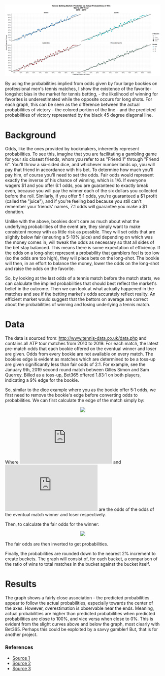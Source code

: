 ![Main results graph](https://github.com/jseyhun/Tennis-Betting-Predictions/blob/master/graphs/20200108%20-%20Act%20vs%20Pred%20Graphs_v3.png)

By using the probabilities implied from odds given by four large bookies on professional men's tennis matches, I show the existence of the favorite-longshot bias in the market for tennis betting, - the likelihood of winning for favorites is underestimated while the opposite occurs for long shots.  For each graph, this can be seen as the difference between the actual probabilities of victory - the colored portion of the line - and the predicted probabilities of victory represented by the black 45 degree diagonal line.

# Background

Odds, like the ones provided by bookmakers, inherently represent probabilities. To see this, imagine that you are facilitating a gambling game for your six closest friends, whom you refer to as "Friend 1" through "Friend 6". 
You'll throw a six-sided dice, and whichever number lands up, you will pay that friend in accordance with his bet. 
To determine how much you'll pay him, of course you'll need to set the odds. Fair odds would represent exactly the inverse of his chance of winning, which is 1/6. If everyone wagers $1 and you offer 6:1 odds, you are guaranteed to exactly break even, because you will pay the winner each of the six dollars you collected before the roll. 
Similarly, if you offer 5:1 odds, you're guaranteed a $1 profit (called the "juice"), and if you're feeling bad because you still can't remember your friends' names, 7:1 odds will guarantee you make a $1 donation.

Unlike with the above, bookies don't care as much about what the underlying probabilities of the event are, they simply want to make consistent money with as little risk as possible. 
They will set odds that are slightly below fair (ensuring a 5-10% juice) and depending on which was the money comes in, will tweak the odds as necessary so that all sides of the bet stay balanced. 
This means there is some expectation of efficiency. 
If the odds on a long-shot represent a probability that gamblers feel is too low (so the odds are too high), they will place bets on the long-shot. 
The bookie will then, in an effort to balance the money, lower the odds on the long-shot and raise the odds on the favorite. 

So, by looking at the last odds of a tennis match before the match starts, we can calculate the implied probabilities that should best reflect the market's belief in the outcome. 
Then we can look at what actually happened in the matches and see if the betting market's odds accurately reflect reality. 
An efficient market would suggest that the bettors on average are correct about the probabilities of winning and losing underlying a tennis match.

# Data

The data is sourced from: http://www.tennis-data.co.uk/data.php and contains all ATP tour matches from 2010 to 2019. For each match, the latest pre-match odds that each bookie offered on the eventual winner and loser are given. 
Odds from every bookie are not available on every match. 
The bookies edge is evident as matches which are determined to be a toss-up are given significantly less than fair odds of 2:1. 
For example, see the January 9th, 2019 second round match between Gilles Simon and Sam Querrey. Billed as a toss-up, Bet365 offered 1.83:1 on both players, indicating a 9% edge for the bookie.

So, similar to the dice example where you as the bookie offer 5:1 odds, we first need to remove the bookie's edge before converting odds to probabilities. We can first calculate the edge of the match simply by:
<p align="center"><img src="https://latex.codecogs.com/gif.latex?e%20%3D%20%7B1%20%5Cover%20w%7D%20&plus;%20%7B1%20%5Cover%20l%7D%20-%201" /></p>

Where ![w equation](https://latex.codecogs.com/gif.latex?w) and ![l](https://latex.codecogs.com/gif.latex?l) are the odds of the odds of the eventual match winner and loser respectively. 

Then, to calculate the fair odds for the winner:

<p align="center"><img src="https://latex.codecogs.com/gif.latex?w_%7Bf%7D%20%3D%20%7B1%20%5Cover%20w%20%5Ctimes%20%28e-1%29%7D" /></p>
The fair odds are then inverted to get probabilities. 

Finally, the probabilities are rounded down to the nearest 2% increment to create buckets. The graph will consist of, for each bucket, a comparison of the ratio of wins to total matches in the bucket against the bucket itself.

# Results 

The graph shows a fairly close association - the predicted probabilities appear to follow the actual probabilities, especially
towards the center of the axes. However, overestimation is observable near the ends. Meaning, actual probabilities are higher than predicted probabilities when predicted probabilities are close to 100%, and vice versa when close to 0%. This is evident from the slight curves above and below the graph, most clearly with Bet365. Perhaps this could be exploited by a savvy gambler! But, that is for another project.

### References
* [Source 1](https://arxiv.org/ftp/arxiv/papers/1710/1710.02824.pdf)
* [Source 2](https://www.sportsbettingdime.com/guides/betting-101/how-bookmakers-generate-odds/)
* [Source 3](https://papers.ssrn.com/sol3/papers.cfm?abstract_id=3271248)
